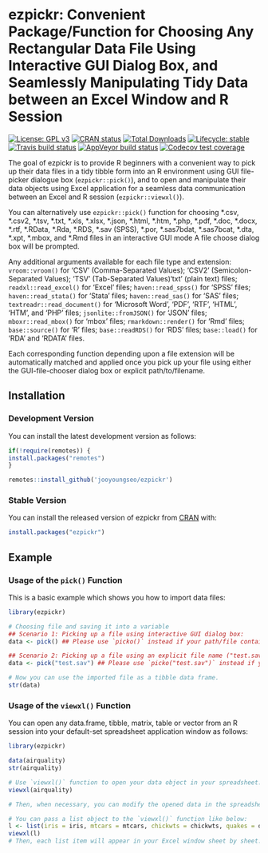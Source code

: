 
# ezpickr: Convenient Package/Function for Choosing Any Rectangular Data File Using Interactive GUI Dialog Box, and Seamlessly Manipulating Tidy Data between an Excel Window and R Session

[![License: GPL
v3](https://img.shields.io/badge/License-GPL%20v3-blue.svg)](http://www.gnu.org/licenses/gpl-3.0)
[![CRAN
status](https://www.r-pkg.org/badges/version/ezpickr)](https://cran.r-project.org/package=ezpickr)
[![Total
Downloads](https://cranlogs.r-pkg.org/badges/grand-total/ezpickr?color=orange)](https://cranlogs.r-pkg.org/badges/grand-total/ezpickr)
[![Lifecycle:
stable](https://img.shields.io/badge/lifecycle-stable-brightgreen.svg)](https://www.tidyverse.org/lifecycle/#stable)
[![Travis build
status](https://travis-ci.org/jooyoungseo/ezpickr.svg?branch=master)](https://travis-ci.org/jooyoungseo/ezpickr)
[![AppVeyor build
status](https://ci.appveyor.com/api/projects/status/github/jooyoungseo/ezpickr?branch=master&svg=true)](https://ci.appveyor.com/project/jooyoungseo/ezpickr)
[![Codecov test
coverage](https://codecov.io/gh/jooyoungseo/ezpickr/branch/master/graph/badge.svg)](https://codecov.io/gh/jooyoungseo/ezpickr?branch=master)

The goal of ezpickr is to provide R beginners with a convenient way to
pick up their data files in a tidy tibble form into an R environment
using GUI file-picker dialogue box (`ezpickr::pick()`), and to open and
manipulate their data objects using Excel application for a seamless
data communication between an Excel and R session (`ezpickr::viewxl()`).

You can alternatively use `ezpickr::pick()` function for choosing *.csv,
*.csv2, *.tsv, *.txt, *.xls, *.xlsx, *.json, *.html, *.htm, *.php,
*.pdf, *.doc, *.docx, *.rtf, *.RData, *.Rda, *.RDS, *.sav (SPSS), *.por,
*.sas7bdat, *.sas7bcat, *.dta, *.xpt, *.mbox, and \*.Rmd files in an
interactive GUI mode A file choose dialog box will be prompted.

Any additional arguments available for each file type and extension:
`vroom::vroom()` for ‘CSV’ (Comma-Separated Values); ‘CSV2’
(Semicolon-Separated Values); ‘TSV’ (Tab-Separated Values)‘txt’ (plain
text) files; `readxl::read_excel()` for ‘Excel’ files;
`haven::read_spss()` for ‘SPSS’ files; `haven::read_stata()` for ‘Stata’
files; `haven::read_sas()` for ‘SAS’ files; `textreadr::read_document()`
for ‘Microsoft Word’, ‘PDF’, ‘RTF’, ‘HTML’, ‘HTM’, and ‘PHP’ files;
`jsonlite::fromJSON()` for ‘JSON’ files; `mboxr::read_mbox()` for ‘mbox’
files; `rmarkdown::render()` for ‘Rmd’ files; `base::source()` for ‘R’
files; `base::readRDS()` for ‘RDS’ files; `base::load()` for ‘RDA’ and
‘RDATA’ files.

Each corresponding function depending upon a file extension will be
automatically matched and applied once you pick up your file using
either the GUI-file-chooser dialog box or explicit path/to/filename.

## Installation

### Development Version

You can install the latest development version as follows:

``` r
if(!require(remotes)) {
install.packages("remotes")
}

remotes::install_github('jooyoungseo/ezpickr')
```

### Stable Version

You can install the released version of ezpickr from
[CRAN](https://CRAN.R-project.org) with:

``` r
install.packages("ezpickr")
```

## Example

### Usage of the `pick()` Function

This is a basic example which shows you how to import data files:

``` r
library(ezpickr)

# Choosing file and saving it into a variable
## Scenario 1: Picking up a file using interactive GUI dialog box:
data <- pick() ## Please use `picko()` instead if your path/file contains any Korean characters.

## Scenario 2: Picking up a file using an explicit file name ("test.sav" in the example below; however, you can feed other files through this function such as *.SAS, *.DTA, *.csv, *.csv2, *.tsv, *.xlsx, *.txt, *.html, webpage URL, *.json, *.Rda, *.Rdata, and more):
data <- pick("test.sav") ## Please use `picko("test.sav")` instead if your path/file contains any Korean characters.

# Now you can use the imported file as a tibble data frame.
str(data)
```

### Usage of the `viewxl()` Function

You can open any data.frame, tibble, matrix, table or vector from an R
session into your default-set spreadsheet application window as follows:

``` r
library(ezpickr)

data(airquality)
str(airquality)

# Use `viewxl()` function to open your data object in your spreadsheet:
viewxl(airquality)

# Then, when necessary, you can modify the opened data in the spreadsheet and save it as a new data.

# You can pass a list object to the `viewxl()` function like below:
l <- list(iris = iris, mtcars = mtcars, chickwts = chickwts, quakes = quakes)
viewxl(l)
# Then, each list item will appear in your Excel window sheet by sheet.
```
